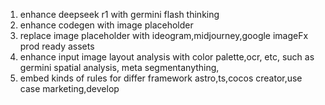 1. enhance deepseek r1 with germini flash thinking
2. enhance codegen with image placeholder
3. replace image placeholder with ideogram,midjourney,google imageFx prod ready assets
4. enhance input image layout analysis with color palette,ocr, etc, such as germini spatial analysis, meta segmentanything,
5. embed kinds of rules for differ framework  astro,ts,cocos creator,use case marketing,develop
